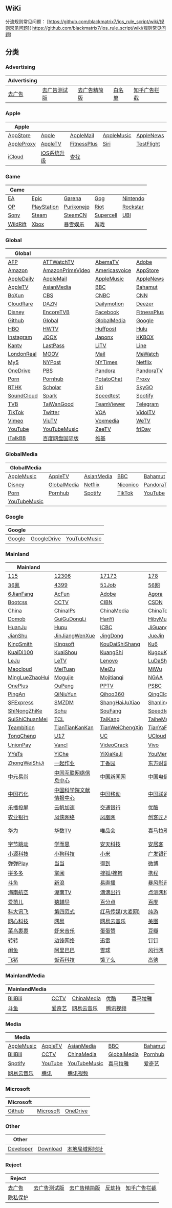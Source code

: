 ## WiKi
分流规则常见问题： [https://github.com/blackmatrix7/ios_rule_script/wiki/规则常见问题]( https://github.com/blackmatrix7/ios_rule_script/wiki/规则常见问题)
## 分类

### Advertising
|Advertising|  |  |  |  |
| ---- | ---- | ---- | ---- | ---- |
|[去广告](https://github.com/blackmatrix7/ios_rule_script/tree/master/rule/Shadowrocket/去广告) |[去广告测试版](https://github.com/blackmatrix7/ios_rule_script/tree/master/rule/Shadowrocket/去广告测试版) |[去广告精简版](https://github.com/blackmatrix7/ios_rule_script/tree/master/rule/Shadowrocket/去广告精简版) |[白名单](https://github.com/blackmatrix7/ios_rule_script/tree/master/rule/Shadowrocket/白名单) |[知乎广告拦截](https://github.com/blackmatrix7/ios_rule_script/tree/master/rule/Shadowrocket/知乎广告拦截) |

### Apple
|Apple|  |  |  |  |
| ---- | ---- | ---- | ---- | ---- |
|[AppStore](https://github.com/blackmatrix7/ios_rule_script/tree/master/rule/Shadowrocket/AppStore) |[Apple](https://github.com/blackmatrix7/ios_rule_script/tree/master/rule/Shadowrocket/Apple) |[AppleMail](https://github.com/blackmatrix7/ios_rule_script/tree/master/rule/Shadowrocket/AppleMail) |[AppleMusic](https://github.com/blackmatrix7/ios_rule_script/tree/master/rule/Shadowrocket/AppleMusic) |[AppleNews](https://github.com/blackmatrix7/ios_rule_script/tree/master/rule/Shadowrocket/AppleNews) ||||
|[AppleProxy](https://github.com/blackmatrix7/ios_rule_script/tree/master/rule/Shadowrocket/AppleProxy) |[AppleTV](https://github.com/blackmatrix7/ios_rule_script/tree/master/rule/Shadowrocket/AppleTV) |[FitnessPlus](https://github.com/blackmatrix7/ios_rule_script/tree/master/rule/Shadowrocket/FitnessPlus) |[Siri](https://github.com/blackmatrix7/ios_rule_script/tree/master/rule/Shadowrocket/Siri) |[TestFlight](https://github.com/blackmatrix7/ios_rule_script/tree/master/rule/Shadowrocket/TestFlight) |||
|[iCloud](https://github.com/blackmatrix7/ios_rule_script/tree/master/rule/Shadowrocket/iCloud) |[iOS系统升级](https://github.com/blackmatrix7/ios_rule_script/tree/master/rule/Shadowrocket/iOS系统升级) |[查找](https://github.com/blackmatrix7/ios_rule_script/tree/master/rule/Shadowrocket/查找) ||

### Game
|Game|  |  |  |  |
| ---- | ---- | ---- | ---- | ---- |
|[EA](https://github.com/blackmatrix7/ios_rule_script/tree/master/rule/Shadowrocket/EA) |[Epic](https://github.com/blackmatrix7/ios_rule_script/tree/master/rule/Shadowrocket/Epic) |[Garena](https://github.com/blackmatrix7/ios_rule_script/tree/master/rule/Shadowrocket/Garena) |[Gog](https://github.com/blackmatrix7/ios_rule_script/tree/master/rule/Shadowrocket/Gog) |[Nintendo](https://github.com/blackmatrix7/ios_rule_script/tree/master/rule/Shadowrocket/Nintendo) ||||
|[OP](https://github.com/blackmatrix7/ios_rule_script/tree/master/rule/Shadowrocket/OP) |[PlayStation](https://github.com/blackmatrix7/ios_rule_script/tree/master/rule/Shadowrocket/PlayStation) |[Purikonejp](https://github.com/blackmatrix7/ios_rule_script/tree/master/rule/Shadowrocket/Purikonejp) |[Riot](https://github.com/blackmatrix7/ios_rule_script/tree/master/rule/Shadowrocket/Riot) |[Rockstar](https://github.com/blackmatrix7/ios_rule_script/tree/master/rule/Shadowrocket/Rockstar) |||
|[Sony](https://github.com/blackmatrix7/ios_rule_script/tree/master/rule/Shadowrocket/Sony) |[Steam](https://github.com/blackmatrix7/ios_rule_script/tree/master/rule/Shadowrocket/Steam) |[SteamCN](https://github.com/blackmatrix7/ios_rule_script/tree/master/rule/Shadowrocket/SteamCN) |[Supercell](https://github.com/blackmatrix7/ios_rule_script/tree/master/rule/Shadowrocket/Supercell) |[UBI](https://github.com/blackmatrix7/ios_rule_script/tree/master/rule/Shadowrocket/UBI) ||
|[WildRift](https://github.com/blackmatrix7/ios_rule_script/tree/master/rule/Shadowrocket/WildRift) |[Xbox](https://github.com/blackmatrix7/ios_rule_script/tree/master/rule/Shadowrocket/Xbox) |[暴雪娱乐](https://github.com/blackmatrix7/ios_rule_script/tree/master/rule/Shadowrocket/暴雪娱乐) |[游戏](https://github.com/blackmatrix7/ios_rule_script/tree/master/rule/Shadowrocket/游戏) |

### Global
|Global|  |  |  |  |
| ---- | ---- | ---- | ---- | ---- |
|[AFP](https://github.com/blackmatrix7/ios_rule_script/tree/master/rule/Shadowrocket/AFP) |[ATTWatchTV](https://github.com/blackmatrix7/ios_rule_script/tree/master/rule/Shadowrocket/ATTWatchTV) |[AbemaTV](https://github.com/blackmatrix7/ios_rule_script/tree/master/rule/Shadowrocket/AbemaTV) |[Adobe](https://github.com/blackmatrix7/ios_rule_script/tree/master/rule/Shadowrocket/Adobe) |[All4](https://github.com/blackmatrix7/ios_rule_script/tree/master/rule/Shadowrocket/All4) ||||
|[Amazon](https://github.com/blackmatrix7/ios_rule_script/tree/master/rule/Shadowrocket/Amazon) |[AmazonPrimeVideo](https://github.com/blackmatrix7/ios_rule_script/tree/master/rule/Shadowrocket/AmazonPrimeVideo) |[Americasvoice](https://github.com/blackmatrix7/ios_rule_script/tree/master/rule/Shadowrocket/Americasvoice) |[AppStore](https://github.com/blackmatrix7/ios_rule_script/tree/master/rule/Shadowrocket/AppStore) |[Apple](https://github.com/blackmatrix7/ios_rule_script/tree/master/rule/Shadowrocket/Apple) |||
|[AppleDaily](https://github.com/blackmatrix7/ios_rule_script/tree/master/rule/Shadowrocket/AppleDaily) |[AppleMail](https://github.com/blackmatrix7/ios_rule_script/tree/master/rule/Shadowrocket/AppleMail) |[AppleMusic](https://github.com/blackmatrix7/ios_rule_script/tree/master/rule/Shadowrocket/AppleMusic) |[AppleNews](https://github.com/blackmatrix7/ios_rule_script/tree/master/rule/Shadowrocket/AppleNews) |[AppleProxy](https://github.com/blackmatrix7/ios_rule_script/tree/master/rule/Shadowrocket/AppleProxy) ||
|[AppleTV](https://github.com/blackmatrix7/ios_rule_script/tree/master/rule/Shadowrocket/AppleTV) |[AsianMedia](https://github.com/blackmatrix7/ios_rule_script/tree/master/rule/Shadowrocket/AsianMedia) |[BBC](https://github.com/blackmatrix7/ios_rule_script/tree/master/rule/Shadowrocket/BBC) |[Bahamut](https://github.com/blackmatrix7/ios_rule_script/tree/master/rule/Shadowrocket/Bahamut) |[BlackList](https://github.com/blackmatrix7/ios_rule_script/tree/master/rule/Shadowrocket/BlackList) |
|[BoXun](https://github.com/blackmatrix7/ios_rule_script/tree/master/rule/Shadowrocket/BoXun) |[CBS](https://github.com/blackmatrix7/ios_rule_script/tree/master/rule/Shadowrocket/CBS) |[CNBC](https://github.com/blackmatrix7/ios_rule_script/tree/master/rule/Shadowrocket/CNBC) |[CNN](https://github.com/blackmatrix7/ios_rule_script/tree/master/rule/Shadowrocket/CNN) |[CableTV](https://github.com/blackmatrix7/ios_rule_script/tree/master/rule/Shadowrocket/CableTV) |
|[Cloudflare](https://github.com/blackmatrix7/ios_rule_script/tree/master/rule/Shadowrocket/Cloudflare) |[DAZN](https://github.com/blackmatrix7/ios_rule_script/tree/master/rule/Shadowrocket/DAZN) |[Dailymotion](https://github.com/blackmatrix7/ios_rule_script/tree/master/rule/Shadowrocket/Dailymotion) |[Deezer](https://github.com/blackmatrix7/ios_rule_script/tree/master/rule/Shadowrocket/Deezer) |[Discord](https://github.com/blackmatrix7/ios_rule_script/tree/master/rule/Shadowrocket/Discord) |
|[Disney](https://github.com/blackmatrix7/ios_rule_script/tree/master/rule/Shadowrocket/Disney) |[EncoreTVB](https://github.com/blackmatrix7/ios_rule_script/tree/master/rule/Shadowrocket/EncoreTVB) |[Facebook](https://github.com/blackmatrix7/ios_rule_script/tree/master/rule/Shadowrocket/Facebook) |[FitnessPlus](https://github.com/blackmatrix7/ios_rule_script/tree/master/rule/Shadowrocket/FitnessPlus) |[Fox](https://github.com/blackmatrix7/ios_rule_script/tree/master/rule/Shadowrocket/Fox) |
|[Github](https://github.com/blackmatrix7/ios_rule_script/tree/master/rule/Shadowrocket/Github) |[Global](https://github.com/blackmatrix7/ios_rule_script/tree/master/rule/Shadowrocket/Global) |[GlobalMedia](https://github.com/blackmatrix7/ios_rule_script/tree/master/rule/Shadowrocket/GlobalMedia) |[Google](https://github.com/blackmatrix7/ios_rule_script/tree/master/rule/Shadowrocket/Google) |[GoogleDrive](https://github.com/blackmatrix7/ios_rule_script/tree/master/rule/Shadowrocket/GoogleDrive) |
|[HBO](https://github.com/blackmatrix7/ios_rule_script/tree/master/rule/Shadowrocket/HBO) |[HWTV](https://github.com/blackmatrix7/ios_rule_script/tree/master/rule/Shadowrocket/HWTV) |[Huffpost](https://github.com/blackmatrix7/ios_rule_script/tree/master/rule/Shadowrocket/Huffpost) |[Hulu](https://github.com/blackmatrix7/ios_rule_script/tree/master/rule/Shadowrocket/Hulu) |[ITV](https://github.com/blackmatrix7/ios_rule_script/tree/master/rule/Shadowrocket/ITV) |
|[Instagram](https://github.com/blackmatrix7/ios_rule_script/tree/master/rule/Shadowrocket/Instagram) |[JOOX](https://github.com/blackmatrix7/ios_rule_script/tree/master/rule/Shadowrocket/JOOX) |[Japonx](https://github.com/blackmatrix7/ios_rule_script/tree/master/rule/Shadowrocket/Japonx) |[KKBOX](https://github.com/blackmatrix7/ios_rule_script/tree/master/rule/Shadowrocket/KKBOX) |[KakaoTalk](https://github.com/blackmatrix7/ios_rule_script/tree/master/rule/Shadowrocket/KakaoTalk) |
|[Kantv](https://github.com/blackmatrix7/ios_rule_script/tree/master/rule/Shadowrocket/Kantv) |[LastPass](https://github.com/blackmatrix7/ios_rule_script/tree/master/rule/Shadowrocket/LastPass) |[LiTV](https://github.com/blackmatrix7/ios_rule_script/tree/master/rule/Shadowrocket/LiTV) |[Line](https://github.com/blackmatrix7/ios_rule_script/tree/master/rule/Shadowrocket/Line) |[LineTV](https://github.com/blackmatrix7/ios_rule_script/tree/master/rule/Shadowrocket/LineTV) |
|[LondonReal](https://github.com/blackmatrix7/ios_rule_script/tree/master/rule/Shadowrocket/LondonReal) |[MOOV](https://github.com/blackmatrix7/ios_rule_script/tree/master/rule/Shadowrocket/MOOV) |[Mail](https://github.com/blackmatrix7/ios_rule_script/tree/master/rule/Shadowrocket/Mail) |[MeWatch](https://github.com/blackmatrix7/ios_rule_script/tree/master/rule/Shadowrocket/MeWatch) |[Microsoft](https://github.com/blackmatrix7/ios_rule_script/tree/master/rule/Shadowrocket/Microsoft) |
|[My5](https://github.com/blackmatrix7/ios_rule_script/tree/master/rule/Shadowrocket/My5) |[NYPost](https://github.com/blackmatrix7/ios_rule_script/tree/master/rule/Shadowrocket/NYPost) |[NYTimes](https://github.com/blackmatrix7/ios_rule_script/tree/master/rule/Shadowrocket/NYTimes) |[Netflix](https://github.com/blackmatrix7/ios_rule_script/tree/master/rule/Shadowrocket/Netflix) |[Nikkei](https://github.com/blackmatrix7/ios_rule_script/tree/master/rule/Shadowrocket/Nikkei) |
|[OneDrive](https://github.com/blackmatrix7/ios_rule_script/tree/master/rule/Shadowrocket/OneDrive) |[PBS](https://github.com/blackmatrix7/ios_rule_script/tree/master/rule/Shadowrocket/PBS) |[Pandora](https://github.com/blackmatrix7/ios_rule_script/tree/master/rule/Shadowrocket/Pandora) |[PandoraTV](https://github.com/blackmatrix7/ios_rule_script/tree/master/rule/Shadowrocket/PandoraTV) |[PayPal](https://github.com/blackmatrix7/ios_rule_script/tree/master/rule/Shadowrocket/PayPal) |
|[Porn](https://github.com/blackmatrix7/ios_rule_script/tree/master/rule/Shadowrocket/Porn) |[Pornhub](https://github.com/blackmatrix7/ios_rule_script/tree/master/rule/Shadowrocket/Pornhub) |[PotatoChat](https://github.com/blackmatrix7/ios_rule_script/tree/master/rule/Shadowrocket/PotatoChat) |[Proxy](https://github.com/blackmatrix7/ios_rule_script/tree/master/rule/Shadowrocket/Proxy) |[Qobuz](https://github.com/blackmatrix7/ios_rule_script/tree/master/rule/Shadowrocket/Qobuz) |
|[RTHK](https://github.com/blackmatrix7/ios_rule_script/tree/master/rule/Shadowrocket/RTHK) |[Scholar](https://github.com/blackmatrix7/ios_rule_script/tree/master/rule/Shadowrocket/Scholar) |[Siri](https://github.com/blackmatrix7/ios_rule_script/tree/master/rule/Shadowrocket/Siri) |[SkyGO](https://github.com/blackmatrix7/ios_rule_script/tree/master/rule/Shadowrocket/SkyGO) |[Sony](https://github.com/blackmatrix7/ios_rule_script/tree/master/rule/Shadowrocket/Sony) |
|[SoundCloud](https://github.com/blackmatrix7/ios_rule_script/tree/master/rule/Shadowrocket/SoundCloud) |[Spark](https://github.com/blackmatrix7/ios_rule_script/tree/master/rule/Shadowrocket/Spark) |[Speedtest](https://github.com/blackmatrix7/ios_rule_script/tree/master/rule/Shadowrocket/Speedtest) |[Spotify](https://github.com/blackmatrix7/ios_rule_script/tree/master/rule/Shadowrocket/Spotify) |[TIDAL](https://github.com/blackmatrix7/ios_rule_script/tree/master/rule/Shadowrocket/TIDAL) |
|[TVB](https://github.com/blackmatrix7/ios_rule_script/tree/master/rule/Shadowrocket/TVB) |[TaiWanGood](https://github.com/blackmatrix7/ios_rule_script/tree/master/rule/Shadowrocket/TaiWanGood) |[TeamViewer](https://github.com/blackmatrix7/ios_rule_script/tree/master/rule/Shadowrocket/TeamViewer) |[Telegram](https://github.com/blackmatrix7/ios_rule_script/tree/master/rule/Shadowrocket/Telegram) |[TestFlight](https://github.com/blackmatrix7/ios_rule_script/tree/master/rule/Shadowrocket/TestFlight) |
|[TikTok](https://github.com/blackmatrix7/ios_rule_script/tree/master/rule/Shadowrocket/TikTok) |[Twitter](https://github.com/blackmatrix7/ios_rule_script/tree/master/rule/Shadowrocket/Twitter) |[VOA](https://github.com/blackmatrix7/ios_rule_script/tree/master/rule/Shadowrocket/VOA) |[VidolTV](https://github.com/blackmatrix7/ios_rule_script/tree/master/rule/Shadowrocket/VidolTV) |[Viki](https://github.com/blackmatrix7/ios_rule_script/tree/master/rule/Shadowrocket/Viki) |
|[Vimeo](https://github.com/blackmatrix7/ios_rule_script/tree/master/rule/Shadowrocket/Vimeo) |[ViuTV](https://github.com/blackmatrix7/ios_rule_script/tree/master/rule/Shadowrocket/ViuTV) |[Voxmedia](https://github.com/blackmatrix7/ios_rule_script/tree/master/rule/Shadowrocket/Voxmedia) |[WeTV](https://github.com/blackmatrix7/ios_rule_script/tree/master/rule/Shadowrocket/WeTV) |[Whatsapp](https://github.com/blackmatrix7/ios_rule_script/tree/master/rule/Shadowrocket/Whatsapp) |
|[YouTube](https://github.com/blackmatrix7/ios_rule_script/tree/master/rule/Shadowrocket/YouTube) |[YouTubeMusic](https://github.com/blackmatrix7/ios_rule_script/tree/master/rule/Shadowrocket/YouTubeMusic) |[ZeeTV](https://github.com/blackmatrix7/ios_rule_script/tree/master/rule/Shadowrocket/ZeeTV) |[friDay](https://github.com/blackmatrix7/ios_rule_script/tree/master/rule/Shadowrocket/friDay) |[iCloud](https://github.com/blackmatrix7/ios_rule_script/tree/master/rule/Shadowrocket/iCloud) |
|[iTalkBB](https://github.com/blackmatrix7/ios_rule_script/tree/master/rule/Shadowrocket/iTalkBB) |[百度网盘国际版](https://github.com/blackmatrix7/ios_rule_script/tree/master/rule/Shadowrocket/百度网盘国际版) |[维基](https://github.com/blackmatrix7/ios_rule_script/tree/master/rule/Shadowrocket/维基) |

### GlobalMedia
|GlobalMedia|  |  |  |  |
| ---- | ---- | ---- | ---- | ---- |
|[AppleMusic](https://github.com/blackmatrix7/ios_rule_script/tree/master/rule/Shadowrocket/AppleMusic) |[AppleTV](https://github.com/blackmatrix7/ios_rule_script/tree/master/rule/Shadowrocket/AppleTV) |[AsianMedia](https://github.com/blackmatrix7/ios_rule_script/tree/master/rule/Shadowrocket/AsianMedia) |[BBC](https://github.com/blackmatrix7/ios_rule_script/tree/master/rule/Shadowrocket/BBC) |[Bahamut](https://github.com/blackmatrix7/ios_rule_script/tree/master/rule/Shadowrocket/Bahamut) ||||
|[Disney](https://github.com/blackmatrix7/ios_rule_script/tree/master/rule/Shadowrocket/Disney) |[GlobalMedia](https://github.com/blackmatrix7/ios_rule_script/tree/master/rule/Shadowrocket/GlobalMedia) |[Netflix](https://github.com/blackmatrix7/ios_rule_script/tree/master/rule/Shadowrocket/Netflix) |[Niconico](https://github.com/blackmatrix7/ios_rule_script/tree/master/rule/Shadowrocket/Niconico) |[PandoraTV](https://github.com/blackmatrix7/ios_rule_script/tree/master/rule/Shadowrocket/PandoraTV) |||
|[Porn](https://github.com/blackmatrix7/ios_rule_script/tree/master/rule/Shadowrocket/Porn) |[Pornhub](https://github.com/blackmatrix7/ios_rule_script/tree/master/rule/Shadowrocket/Pornhub) |[Spotify](https://github.com/blackmatrix7/ios_rule_script/tree/master/rule/Shadowrocket/Spotify) |[TikTok](https://github.com/blackmatrix7/ios_rule_script/tree/master/rule/Shadowrocket/TikTok) |[YouTube](https://github.com/blackmatrix7/ios_rule_script/tree/master/rule/Shadowrocket/YouTube) ||
|[YouTubeMusic](https://github.com/blackmatrix7/ios_rule_script/tree/master/rule/Shadowrocket/YouTubeMusic) |

### Google
|Google|  |  |
| ---- | ---- | ---- |
|[Google](https://github.com/blackmatrix7/ios_rule_script/tree/master/rule/Shadowrocket/Google) |[GoogleDrive](https://github.com/blackmatrix7/ios_rule_script/tree/master/rule/Shadowrocket/GoogleDrive) |[YouTubeMusic](https://github.com/blackmatrix7/ios_rule_script/tree/master/rule/Shadowrocket/YouTubeMusic) |

### Mainland
|Mainland|  |  |  |  |
| ---- | ---- | ---- | ---- | ---- |
|[115](https://github.com/blackmatrix7/ios_rule_script/tree/master/rule/Shadowrocket/115) |[12306](https://github.com/blackmatrix7/ios_rule_script/tree/master/rule/Shadowrocket/12306) |[17173](https://github.com/blackmatrix7/ios_rule_script/tree/master/rule/Shadowrocket/17173) |[178](https://github.com/blackmatrix7/ios_rule_script/tree/master/rule/Shadowrocket/178) |[360](https://github.com/blackmatrix7/ios_rule_script/tree/master/rule/Shadowrocket/360) ||||
|[36氪](https://github.com/blackmatrix7/ios_rule_script/tree/master/rule/Shadowrocket/36氪) |[4399](https://github.com/blackmatrix7/ios_rule_script/tree/master/rule/Shadowrocket/4399) |[51Job](https://github.com/blackmatrix7/ios_rule_script/tree/master/rule/Shadowrocket/51Job) |[56网](https://github.com/blackmatrix7/ios_rule_script/tree/master/rule/Shadowrocket/56网) |[58同城](https://github.com/blackmatrix7/ios_rule_script/tree/master/rule/Shadowrocket/58同城) |||
|[6JianFang](https://github.com/blackmatrix7/ios_rule_script/tree/master/rule/Shadowrocket/6JianFang) |[AcFun](https://github.com/blackmatrix7/ios_rule_script/tree/master/rule/Shadowrocket/AcFun) |[Adobe](https://github.com/blackmatrix7/ios_rule_script/tree/master/rule/Shadowrocket/Adobe) |[Agora](https://github.com/blackmatrix7/ios_rule_script/tree/master/rule/Shadowrocket/Agora) |[BiliBili](https://github.com/blackmatrix7/ios_rule_script/tree/master/rule/Shadowrocket/BiliBili) ||
|[Bootcss](https://github.com/blackmatrix7/ios_rule_script/tree/master/rule/Shadowrocket/Bootcss) |[CCTV](https://github.com/blackmatrix7/ios_rule_script/tree/master/rule/Shadowrocket/CCTV) |[CIBN](https://github.com/blackmatrix7/ios_rule_script/tree/master/rule/Shadowrocket/CIBN) |[CSDN](https://github.com/blackmatrix7/ios_rule_script/tree/master/rule/Shadowrocket/CSDN) |[Camera360](https://github.com/blackmatrix7/ios_rule_script/tree/master/rule/Shadowrocket/Camera360) |
|[China](https://github.com/blackmatrix7/ios_rule_script/tree/master/rule/Shadowrocket/China) |[ChinaIPs](https://github.com/blackmatrix7/ios_rule_script/tree/master/rule/Shadowrocket/ChinaIPs) |[ChinaMedia](https://github.com/blackmatrix7/ios_rule_script/tree/master/rule/Shadowrocket/ChinaMedia) |[ChinaTest](https://github.com/blackmatrix7/ios_rule_script/tree/master/rule/Shadowrocket/ChinaTest) |[Deepin](https://github.com/blackmatrix7/ios_rule_script/tree/master/rule/Shadowrocket/Deepin) |
|[Domob](https://github.com/blackmatrix7/ios_rule_script/tree/master/rule/Shadowrocket/Domob) |[GuiGuDongLi](https://github.com/blackmatrix7/ios_rule_script/tree/master/rule/Shadowrocket/GuiGuDongLi) |[HanYi](https://github.com/blackmatrix7/ios_rule_script/tree/master/rule/Shadowrocket/HanYi) |[HibyMusic](https://github.com/blackmatrix7/ios_rule_script/tree/master/rule/Shadowrocket/HibyMusic) |[HuYa](https://github.com/blackmatrix7/ios_rule_script/tree/master/rule/Shadowrocket/HuYa) |
|[HuanJu](https://github.com/blackmatrix7/ios_rule_script/tree/master/rule/Shadowrocket/HuanJu) |[Hupu](https://github.com/blackmatrix7/ios_rule_script/tree/master/rule/Shadowrocket/Hupu) |[ICBC](https://github.com/blackmatrix7/ios_rule_script/tree/master/rule/Shadowrocket/ICBC) |[JiGuangTuiSong](https://github.com/blackmatrix7/ios_rule_script/tree/master/rule/Shadowrocket/JiGuangTuiSong) |[JianGuoYun](https://github.com/blackmatrix7/ios_rule_script/tree/master/rule/Shadowrocket/JianGuoYun) |
|[JianShu](https://github.com/blackmatrix7/ios_rule_script/tree/master/rule/Shadowrocket/JianShu) |[JinJiangWenXue](https://github.com/blackmatrix7/ios_rule_script/tree/master/rule/Shadowrocket/JinJiangWenXue) |[JingDong](https://github.com/blackmatrix7/ios_rule_script/tree/master/rule/Shadowrocket/JingDong) |[JueJin](https://github.com/blackmatrix7/ios_rule_script/tree/master/rule/Shadowrocket/JueJin) |[Keep](https://github.com/blackmatrix7/ios_rule_script/tree/master/rule/Shadowrocket/Keep) |
|[KingSmith](https://github.com/blackmatrix7/ios_rule_script/tree/master/rule/Shadowrocket/KingSmith) |[Kingsoft](https://github.com/blackmatrix7/ios_rule_script/tree/master/rule/Shadowrocket/Kingsoft) |[KouDaiShiShang](https://github.com/blackmatrix7/ios_rule_script/tree/master/rule/Shadowrocket/KouDaiShiShang) |[Ku6](https://github.com/blackmatrix7/ios_rule_script/tree/master/rule/Shadowrocket/Ku6) |[KuKeMusic](https://github.com/blackmatrix7/ios_rule_script/tree/master/rule/Shadowrocket/KuKeMusic) |
|[KuaiDi100](https://github.com/blackmatrix7/ios_rule_script/tree/master/rule/Shadowrocket/KuaiDi100) |[KuaiShou](https://github.com/blackmatrix7/ios_rule_script/tree/master/rule/Shadowrocket/KuaiShou) |[KuangShi](https://github.com/blackmatrix7/ios_rule_script/tree/master/rule/Shadowrocket/KuangShi) |[KugouKuwo](https://github.com/blackmatrix7/ios_rule_script/tree/master/rule/Shadowrocket/KugouKuwo) |[LanZouYun](https://github.com/blackmatrix7/ios_rule_script/tree/master/rule/Shadowrocket/LanZouYun) |
|[LeJu](https://github.com/blackmatrix7/ios_rule_script/tree/master/rule/Shadowrocket/LeJu) |[LeTV](https://github.com/blackmatrix7/ios_rule_script/tree/master/rule/Shadowrocket/LeTV) |[Lenovo](https://github.com/blackmatrix7/ios_rule_script/tree/master/rule/Shadowrocket/Lenovo) |[LuDaShi](https://github.com/blackmatrix7/ios_rule_script/tree/master/rule/Shadowrocket/LuDaShi) |[LvMiLianChuang](https://github.com/blackmatrix7/ios_rule_script/tree/master/rule/Shadowrocket/LvMiLianChuang) |
|[Maocloud](https://github.com/blackmatrix7/ios_rule_script/tree/master/rule/Shadowrocket/Maocloud) |[MeiTuan](https://github.com/blackmatrix7/ios_rule_script/tree/master/rule/Shadowrocket/MeiTuan) |[MeiZu](https://github.com/blackmatrix7/ios_rule_script/tree/master/rule/Shadowrocket/MeiZu) |[MiWu](https://github.com/blackmatrix7/ios_rule_script/tree/master/rule/Shadowrocket/MiWu) |[Migu](https://github.com/blackmatrix7/ios_rule_script/tree/master/rule/Shadowrocket/Migu) |
|[MingLueZhaoHui](https://github.com/blackmatrix7/ios_rule_script/tree/master/rule/Shadowrocket/MingLueZhaoHui) |[Mogujie](https://github.com/blackmatrix7/ios_rule_script/tree/master/rule/Shadowrocket/Mogujie) |[Mojitianqi](https://github.com/blackmatrix7/ios_rule_script/tree/master/rule/Shadowrocket/Mojitianqi) |[NGAA](https://github.com/blackmatrix7/ios_rule_script/tree/master/rule/Shadowrocket/NGAA) |[OPPO](https://github.com/blackmatrix7/ios_rule_script/tree/master/rule/Shadowrocket/OPPO) |
|[OnePlus](https://github.com/blackmatrix7/ios_rule_script/tree/master/rule/Shadowrocket/OnePlus) |[OuPeng](https://github.com/blackmatrix7/ios_rule_script/tree/master/rule/Shadowrocket/OuPeng) |[PPTV](https://github.com/blackmatrix7/ios_rule_script/tree/master/rule/Shadowrocket/PPTV) |[PSBC](https://github.com/blackmatrix7/ios_rule_script/tree/master/rule/Shadowrocket/PSBC) |[PayPal](https://github.com/blackmatrix7/ios_rule_script/tree/master/rule/Shadowrocket/PayPal) |
|[PingAn](https://github.com/blackmatrix7/ios_rule_script/tree/master/rule/Shadowrocket/PingAn) |[QiNiuYun](https://github.com/blackmatrix7/ios_rule_script/tree/master/rule/Shadowrocket/QiNiuYun) |[Qihoo360](https://github.com/blackmatrix7/ios_rule_script/tree/master/rule/Shadowrocket/Qihoo360) |[QingCloud](https://github.com/blackmatrix7/ios_rule_script/tree/master/rule/Shadowrocket/QingCloud) |[RuanMei](https://github.com/blackmatrix7/ios_rule_script/tree/master/rule/Shadowrocket/RuanMei) |
|[SFExpress](https://github.com/blackmatrix7/ios_rule_script/tree/master/rule/Shadowrocket/SFExpress) |[SMZDM](https://github.com/blackmatrix7/ios_rule_script/tree/master/rule/Shadowrocket/SMZDM) |[ShangHaiJuXiao](https://github.com/blackmatrix7/ios_rule_script/tree/master/rule/Shadowrocket/ShangHaiJuXiao) |[Shanling](https://github.com/blackmatrix7/ios_rule_script/tree/master/rule/Shadowrocket/Shanling) |[ShenMa](https://github.com/blackmatrix7/ios_rule_script/tree/master/rule/Shadowrocket/ShenMa) |
|[ShiNongZhiKe](https://github.com/blackmatrix7/ios_rule_script/tree/master/rule/Shadowrocket/ShiNongZhiKe) |[Sohu](https://github.com/blackmatrix7/ios_rule_script/tree/master/rule/Shadowrocket/Sohu) |[SouFang](https://github.com/blackmatrix7/ios_rule_script/tree/master/rule/Shadowrocket/SouFang) |[Speedtest](https://github.com/blackmatrix7/ios_rule_script/tree/master/rule/Shadowrocket/Speedtest) |[SuNing](https://github.com/blackmatrix7/ios_rule_script/tree/master/rule/Shadowrocket/SuNing) |
|[SuiShiChuanMei](https://github.com/blackmatrix7/ios_rule_script/tree/master/rule/Shadowrocket/SuiShiChuanMei) |[TCL](https://github.com/blackmatrix7/ios_rule_script/tree/master/rule/Shadowrocket/TCL) |[TaiKang](https://github.com/blackmatrix7/ios_rule_script/tree/master/rule/Shadowrocket/TaiKang) |[TaiheMusic](https://github.com/blackmatrix7/ios_rule_script/tree/master/rule/Shadowrocket/TaiheMusic) |[TeamViewer](https://github.com/blackmatrix7/ios_rule_script/tree/master/rule/Shadowrocket/TeamViewer) |
|[Teambition](https://github.com/blackmatrix7/ios_rule_script/tree/master/rule/Shadowrocket/Teambition) |[TianTianKanKan](https://github.com/blackmatrix7/ios_rule_script/tree/master/rule/Shadowrocket/TianTianKanKan) |[TianWeiChengXin](https://github.com/blackmatrix7/ios_rule_script/tree/master/rule/Shadowrocket/TianWeiChengXin) |[TianYaForum](https://github.com/blackmatrix7/ios_rule_script/tree/master/rule/Shadowrocket/TianYaForum) |[TigerFintech](https://github.com/blackmatrix7/ios_rule_script/tree/master/rule/Shadowrocket/TigerFintech) |
|[TongCheng](https://github.com/blackmatrix7/ios_rule_script/tree/master/rule/Shadowrocket/TongCheng) |[U17](https://github.com/blackmatrix7/ios_rule_script/tree/master/rule/Shadowrocket/U17) |[UC](https://github.com/blackmatrix7/ios_rule_script/tree/master/rule/Shadowrocket/UC) |[UCloud](https://github.com/blackmatrix7/ios_rule_script/tree/master/rule/Shadowrocket/UCloud) |[UPYun](https://github.com/blackmatrix7/ios_rule_script/tree/master/rule/Shadowrocket/UPYun) |
|[UnionPay](https://github.com/blackmatrix7/ios_rule_script/tree/master/rule/Shadowrocket/UnionPay) |[Vancl](https://github.com/blackmatrix7/ios_rule_script/tree/master/rule/Shadowrocket/Vancl) |[VideoCrack](https://github.com/blackmatrix7/ios_rule_script/tree/master/rule/Shadowrocket/VideoCrack) |[Vivo](https://github.com/blackmatrix7/ios_rule_script/tree/master/rule/Shadowrocket/Vivo) |[WiFi万能钥匙](https://github.com/blackmatrix7/ios_rule_script/tree/master/rule/Shadowrocket/WiFi万能钥匙) |
|[YYeTs](https://github.com/blackmatrix7/ios_rule_script/tree/master/rule/Shadowrocket/YYeTs) |[YiChe](https://github.com/blackmatrix7/ios_rule_script/tree/master/rule/Shadowrocket/YiChe) |[YiXiaKeJi](https://github.com/blackmatrix7/ios_rule_script/tree/master/rule/Shadowrocket/YiXiaKeJi) |[YouMengChuangXiang](https://github.com/blackmatrix7/ios_rule_script/tree/master/rule/Shadowrocket/YouMengChuangXiang) |[ZhiYunZhong](https://github.com/blackmatrix7/ios_rule_script/tree/master/rule/Shadowrocket/ZhiYunZhong) |
|[ZhongWeiShiJi](https://github.com/blackmatrix7/ios_rule_script/tree/master/rule/Shadowrocket/ZhongWeiShiJi) |[一起作业](https://github.com/blackmatrix7/ios_rule_script/tree/master/rule/Shadowrocket/一起作业) |[丁香园](https://github.com/blackmatrix7/ios_rule_script/tree/master/rule/Shadowrocket/丁香园) |[东方财富](https://github.com/blackmatrix7/ios_rule_script/tree/master/rule/Shadowrocket/东方财富) |[中信银行](https://github.com/blackmatrix7/ios_rule_script/tree/master/rule/Shadowrocket/中信银行) |
|[中元易尚](https://github.com/blackmatrix7/ios_rule_script/tree/master/rule/Shadowrocket/中元易尚) |[中国互联网络信息中心](https://github.com/blackmatrix7/ios_rule_script/tree/master/rule/Shadowrocket/中国互联网络信息中心) |[中国新闻网](https://github.com/blackmatrix7/ios_rule_script/tree/master/rule/Shadowrocket/中国新闻网) |[中国电信](https://github.com/blackmatrix7/ios_rule_script/tree/master/rule/Shadowrocket/中国电信) |[中国知网](https://github.com/blackmatrix7/ios_rule_script/tree/master/rule/Shadowrocket/中国知网) |
|[中国石化](https://github.com/blackmatrix7/ios_rule_script/tree/master/rule/Shadowrocket/中国石化) |[中国科学院文献情报中心](https://github.com/blackmatrix7/ios_rule_script/tree/master/rule/Shadowrocket/中国科学院文献情报中心) |[中国移动](https://github.com/blackmatrix7/ios_rule_script/tree/master/rule/Shadowrocket/中国移动) |[中国联通](https://github.com/blackmatrix7/ios_rule_script/tree/master/rule/Shadowrocket/中国联通) |[中国银行](https://github.com/blackmatrix7/ios_rule_script/tree/master/rule/Shadowrocket/中国银行) |
|[乐播投屏](https://github.com/blackmatrix7/ios_rule_script/tree/master/rule/Shadowrocket/乐播投屏) |[云帆加速](https://github.com/blackmatrix7/ios_rule_script/tree/master/rule/Shadowrocket/云帆加速) |[交通银行](https://github.com/blackmatrix7/ios_rule_script/tree/master/rule/Shadowrocket/交通银行) |[优酷](https://github.com/blackmatrix7/ios_rule_script/tree/master/rule/Shadowrocket/优酷) |[光大银行](https://github.com/blackmatrix7/ios_rule_script/tree/master/rule/Shadowrocket/光大银行) |
|[农业银行](https://github.com/blackmatrix7/ios_rule_script/tree/master/rule/Shadowrocket/农业银行) |[凤侠网络](https://github.com/blackmatrix7/ios_rule_script/tree/master/rule/Shadowrocket/凤侠网络) |[凤凰网](https://github.com/blackmatrix7/ios_rule_script/tree/master/rule/Shadowrocket/凤凰网) |[创客匠人](https://github.com/blackmatrix7/ios_rule_script/tree/master/rule/Shadowrocket/创客匠人) |[创客贴](https://github.com/blackmatrix7/ios_rule_script/tree/master/rule/Shadowrocket/创客贴) |
|[华为](https://github.com/blackmatrix7/ios_rule_script/tree/master/rule/Shadowrocket/华为) |[华数TV](https://github.com/blackmatrix7/ios_rule_script/tree/master/rule/Shadowrocket/华数TV) |[唯品会](https://github.com/blackmatrix7/ios_rule_script/tree/master/rule/Shadowrocket/唯品会) |[喜马拉雅](https://github.com/blackmatrix7/ios_rule_script/tree/master/rule/Shadowrocket/喜马拉雅) |[国家工程研究中心](https://github.com/blackmatrix7/ios_rule_script/tree/master/rule/Shadowrocket/国家工程研究中心) |
|[字节跳动](https://github.com/blackmatrix7/ios_rule_script/tree/master/rule/Shadowrocket/字节跳动) |[学而思](https://github.com/blackmatrix7/ios_rule_script/tree/master/rule/Shadowrocket/学而思) |[安天科技](https://github.com/blackmatrix7/ios_rule_script/tree/master/rule/Shadowrocket/安天科技) |[安居客](https://github.com/blackmatrix7/ios_rule_script/tree/master/rule/Shadowrocket/安居客) |[完美世界](https://github.com/blackmatrix7/ios_rule_script/tree/master/rule/Shadowrocket/完美世界) |
|[小源科技](https://github.com/blackmatrix7/ios_rule_script/tree/master/rule/Shadowrocket/小源科技) |[小狗科技](https://github.com/blackmatrix7/ios_rule_script/tree/master/rule/Shadowrocket/小狗科技) |[小米](https://github.com/blackmatrix7/ios_rule_script/tree/master/rule/Shadowrocket/小米) |[广发银行](https://github.com/blackmatrix7/ios_rule_script/tree/master/rule/Shadowrocket/广发银行) |[建设银行](https://github.com/blackmatrix7/ios_rule_script/tree/master/rule/Shadowrocket/建设银行) |
|[弹弹Play](https://github.com/blackmatrix7/ios_rule_script/tree/master/rule/Shadowrocket/弹弹Play) |[当当](https://github.com/blackmatrix7/ios_rule_script/tree/master/rule/Shadowrocket/当当) |[得到](https://github.com/blackmatrix7/ios_rule_script/tree/master/rule/Shadowrocket/得到) |[微博](https://github.com/blackmatrix7/ios_rule_script/tree/master/rule/Shadowrocket/微博) |[招商银行](https://github.com/blackmatrix7/ios_rule_script/tree/master/rule/Shadowrocket/招商银行) |
|[拼多多](https://github.com/blackmatrix7/ios_rule_script/tree/master/rule/Shadowrocket/拼多多) |[掌阅](https://github.com/blackmatrix7/ios_rule_script/tree/master/rule/Shadowrocket/掌阅) |[搜狐/搜狗](https://github.com/blackmatrix7/ios_rule_script/tree/master/rule/Shadowrocket/搜狐/搜狗) |[携程](https://github.com/blackmatrix7/ios_rule_script/tree/master/rule/Shadowrocket/携程) |[支付宝](https://github.com/blackmatrix7/ios_rule_script/tree/master/rule/Shadowrocket/支付宝) |
|[斗鱼](https://github.com/blackmatrix7/ios_rule_script/tree/master/rule/Shadowrocket/斗鱼) |[新浪](https://github.com/blackmatrix7/ios_rule_script/tree/master/rule/Shadowrocket/新浪) |[易直播](https://github.com/blackmatrix7/ios_rule_script/tree/master/rule/Shadowrocket/易直播) |[暴风影音](https://github.com/blackmatrix7/ios_rule_script/tree/master/rule/Shadowrocket/暴风影音) |[有赞](https://github.com/blackmatrix7/ios_rule_script/tree/master/rule/Shadowrocket/有赞) |
|[海南航空](https://github.com/blackmatrix7/ios_rule_script/tree/master/rule/Shadowrocket/海南航空) |[湖南TV](https://github.com/blackmatrix7/ios_rule_script/tree/master/rule/Shadowrocket/湖南TV) |[滴滴出行](https://github.com/blackmatrix7/ios_rule_script/tree/master/rule/Shadowrocket/滴滴出行) |[点测网科](https://github.com/blackmatrix7/ios_rule_script/tree/master/rule/Shadowrocket/点测网科) |[爱奇艺](https://github.com/blackmatrix7/ios_rule_script/tree/master/rule/Shadowrocket/爱奇艺) |
|[爱范儿](https://github.com/blackmatrix7/ios_rule_script/tree/master/rule/Shadowrocket/爱范儿) |[猿辅导](https://github.com/blackmatrix7/ios_rule_script/tree/master/rule/Shadowrocket/猿辅导) |[百分点](https://github.com/blackmatrix7/ios_rule_script/tree/master/rule/Shadowrocket/百分点) |[百度](https://github.com/blackmatrix7/ios_rule_script/tree/master/rule/Shadowrocket/百度) |[盒马](https://github.com/blackmatrix7/ios_rule_script/tree/master/rule/Shadowrocket/盒马) |
|[科大讯飞](https://github.com/blackmatrix7/ios_rule_script/tree/master/rule/Shadowrocket/科大讯飞) |[第四范式](https://github.com/blackmatrix7/ios_rule_script/tree/master/rule/Shadowrocket/第四范式) |[红马传媒(大麦网)](https://github.com/blackmatrix7/ios_rule_script/tree/master/rule/Shadowrocket/红马传媒(大麦网)) |[纯游](https://github.com/blackmatrix7/ios_rule_script/tree/master/rule/Shadowrocket/纯游) |[网宿科技](https://github.com/blackmatrix7/ios_rule_script/tree/master/rule/Shadowrocket/网宿科技) |
|[网心科技](https://github.com/blackmatrix7/ios_rule_script/tree/master/rule/Shadowrocket/网心科技) |[网易](https://github.com/blackmatrix7/ios_rule_script/tree/master/rule/Shadowrocket/网易) |[网易云音乐](https://github.com/blackmatrix7/ios_rule_script/tree/master/rule/Shadowrocket/网易云音乐) |[美图](https://github.com/blackmatrix7/ios_rule_script/tree/master/rule/Shadowrocket/美图) |[腾讯视频](https://github.com/blackmatrix7/ios_rule_script/tree/master/rule/Shadowrocket/腾讯视频) |
|[菜鸟裹裹](https://github.com/blackmatrix7/ios_rule_script/tree/master/rule/Shadowrocket/菜鸟裹裹) |[虾米音乐](https://github.com/blackmatrix7/ios_rule_script/tree/master/rule/Shadowrocket/虾米音乐) |[蛋蛋赞](https://github.com/blackmatrix7/ios_rule_script/tree/master/rule/Shadowrocket/蛋蛋赞) |[豆瓣](https://github.com/blackmatrix7/ios_rule_script/tree/master/rule/Shadowrocket/豆瓣) |[财新传媒](https://github.com/blackmatrix7/ios_rule_script/tree/master/rule/Shadowrocket/财新传媒) |
|[转转](https://github.com/blackmatrix7/ios_rule_script/tree/master/rule/Shadowrocket/转转) |[边锋网络](https://github.com/blackmatrix7/ios_rule_script/tree/master/rule/Shadowrocket/边锋网络) |[迅雷](https://github.com/blackmatrix7/ios_rule_script/tree/master/rule/Shadowrocket/迅雷) |[钉钉](https://github.com/blackmatrix7/ios_rule_script/tree/master/rule/Shadowrocket/钉钉) |[问卷星](https://github.com/blackmatrix7/ios_rule_script/tree/master/rule/Shadowrocket/问卷星) |
|[闲鱼](https://github.com/blackmatrix7/ios_rule_script/tree/master/rule/Shadowrocket/闲鱼) |[阿里巴巴](https://github.com/blackmatrix7/ios_rule_script/tree/master/rule/Shadowrocket/阿里巴巴) |[雪球](https://github.com/blackmatrix7/ios_rule_script/tree/master/rule/Shadowrocket/雪球) |[风行网](https://github.com/blackmatrix7/ios_rule_script/tree/master/rule/Shadowrocket/风行网) |[飞傲](https://github.com/blackmatrix7/ios_rule_script/tree/master/rule/Shadowrocket/飞傲) |
|[飞猪](https://github.com/blackmatrix7/ios_rule_script/tree/master/rule/Shadowrocket/飞猪) |[饭否科技](https://github.com/blackmatrix7/ios_rule_script/tree/master/rule/Shadowrocket/饭否科技) |[饿了么](https://github.com/blackmatrix7/ios_rule_script/tree/master/rule/Shadowrocket/饿了么) |[高德](https://github.com/blackmatrix7/ios_rule_script/tree/master/rule/Shadowrocket/高德) |

### MainlandMedia
|MainlandMedia|  |  |  |  |
| ---- | ---- | ---- | ---- | ---- |
|[BiliBili](https://github.com/blackmatrix7/ios_rule_script/tree/master/rule/Shadowrocket/BiliBili) |[CCTV](https://github.com/blackmatrix7/ios_rule_script/tree/master/rule/Shadowrocket/CCTV) |[ChinaMedia](https://github.com/blackmatrix7/ios_rule_script/tree/master/rule/Shadowrocket/ChinaMedia) |[优酷](https://github.com/blackmatrix7/ios_rule_script/tree/master/rule/Shadowrocket/优酷) |[喜马拉雅](https://github.com/blackmatrix7/ios_rule_script/tree/master/rule/Shadowrocket/喜马拉雅) ||||
|[斗鱼](https://github.com/blackmatrix7/ios_rule_script/tree/master/rule/Shadowrocket/斗鱼) |[爱奇艺](https://github.com/blackmatrix7/ios_rule_script/tree/master/rule/Shadowrocket/爱奇艺) |[网易云音乐](https://github.com/blackmatrix7/ios_rule_script/tree/master/rule/Shadowrocket/网易云音乐) |[腾讯视频](https://github.com/blackmatrix7/ios_rule_script/tree/master/rule/Shadowrocket/腾讯视频) |||

### Media
|Media|  |  |  |  |
| ---- | ---- | ---- | ---- | ---- |
|[AppleMusic](https://github.com/blackmatrix7/ios_rule_script/tree/master/rule/Shadowrocket/AppleMusic) |[AppleTV](https://github.com/blackmatrix7/ios_rule_script/tree/master/rule/Shadowrocket/AppleTV) |[AsianMedia](https://github.com/blackmatrix7/ios_rule_script/tree/master/rule/Shadowrocket/AsianMedia) |[BBC](https://github.com/blackmatrix7/ios_rule_script/tree/master/rule/Shadowrocket/BBC) |[Bahamut](https://github.com/blackmatrix7/ios_rule_script/tree/master/rule/Shadowrocket/Bahamut) ||||
|[BiliBili](https://github.com/blackmatrix7/ios_rule_script/tree/master/rule/Shadowrocket/BiliBili) |[CCTV](https://github.com/blackmatrix7/ios_rule_script/tree/master/rule/Shadowrocket/CCTV) |[ChinaMedia](https://github.com/blackmatrix7/ios_rule_script/tree/master/rule/Shadowrocket/ChinaMedia) |[GlobalMedia](https://github.com/blackmatrix7/ios_rule_script/tree/master/rule/Shadowrocket/GlobalMedia) |[Pornhub](https://github.com/blackmatrix7/ios_rule_script/tree/master/rule/Shadowrocket/Pornhub) |||
|[Spotify](https://github.com/blackmatrix7/ios_rule_script/tree/master/rule/Shadowrocket/Spotify) |[YouTube](https://github.com/blackmatrix7/ios_rule_script/tree/master/rule/Shadowrocket/YouTube) |[YouTubeMusic](https://github.com/blackmatrix7/ios_rule_script/tree/master/rule/Shadowrocket/YouTubeMusic) |[喜马拉雅](https://github.com/blackmatrix7/ios_rule_script/tree/master/rule/Shadowrocket/喜马拉雅) |[爱奇艺](https://github.com/blackmatrix7/ios_rule_script/tree/master/rule/Shadowrocket/爱奇艺) ||
|[网易云音乐](https://github.com/blackmatrix7/ios_rule_script/tree/master/rule/Shadowrocket/网易云音乐) |[腾讯](https://github.com/blackmatrix7/ios_rule_script/tree/master/rule/Shadowrocket/腾讯) |[腾讯视频](https://github.com/blackmatrix7/ios_rule_script/tree/master/rule/Shadowrocket/腾讯视频) |

### Microsoft
|Microsoft|  |  |
| ---- | ---- | ---- |
|[Github](https://github.com/blackmatrix7/ios_rule_script/tree/master/rule/Shadowrocket/Github) |[Microsoft](https://github.com/blackmatrix7/ios_rule_script/tree/master/rule/Shadowrocket/Microsoft) |[OneDrive](https://github.com/blackmatrix7/ios_rule_script/tree/master/rule/Shadowrocket/OneDrive) |

### Other
|Other|  |  |
| ---- | ---- | ---- |
|[Developer](https://github.com/blackmatrix7/ios_rule_script/tree/master/rule/Shadowrocket/Developer) |[Download](https://github.com/blackmatrix7/ios_rule_script/tree/master/rule/Shadowrocket/Download) |[本地局域网地址](https://github.com/blackmatrix7/ios_rule_script/tree/master/rule/Shadowrocket/本地局域网地址) |

### Reject
|Reject|  |  |  |  |
| ---- | ---- | ---- | ---- | ---- |
|[去广告](https://github.com/blackmatrix7/ios_rule_script/tree/master/rule/Shadowrocket/去广告) |[去广告测试版](https://github.com/blackmatrix7/ios_rule_script/tree/master/rule/Shadowrocket/去广告测试版) |[去广告精简版](https://github.com/blackmatrix7/ios_rule_script/tree/master/rule/Shadowrocket/去广告精简版) |[反劫持](https://github.com/blackmatrix7/ios_rule_script/tree/master/rule/Shadowrocket/反劫持) |[知乎广告拦截](https://github.com/blackmatrix7/ios_rule_script/tree/master/rule/Shadowrocket/知乎广告拦截) ||||
|[隐私保护](https://github.com/blackmatrix7/ios_rule_script/tree/master/rule/Shadowrocket/隐私保护) |||
